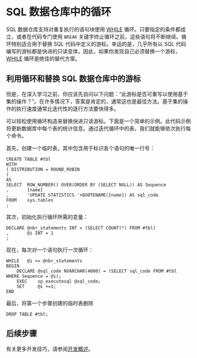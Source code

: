 <properties
   pageTitle="SQL 数据仓库中的循环 | Azure"
   description="有关在开发解决方案时使用 Azure SQL 数据仓库中的 Transact-SQL 循环和替换游标的技巧。"
   services="sql-data-warehouse"
   documentationCenter="NA"
   authors="jrowlandjones"
   manager="barbkess"
   editor=""/>

<tags
   ms.service="sql-data-warehouse"
   ms.date="06/14/2016"
   wacn.date="08/01/2016"/>

# SQL 数据仓库中的循环
SQL 数据仓库支持对重复执行的语句块使用 [WHILE][] 循环。只要指定的条件都成立，或者在代码专门使用 `BREAK` 关键字终止循环之前，这些语句将不断继续。循环特别适合用于替换 SQL 代码中定义的游标。幸运的是，几乎所有以 SQL 代码编写的游标都是快进的只读变体。因此，如果你发现自己必须替换一个游标，[WHILE] 循环是绝佳的替代方案。

## 利用循环和替换 SQL 数据仓库中的游标
但是，在深入学习之前，你应该先自问以下问题：“此游标是否可重写以使用基于集的操作？”。在许多情况下，答案是肯定的，通常这也是最佳方法。基于集的操作的执行速度通常比迭代性的逐行方法要快得多。

可以轻松使用循环构造来替换快进只读游标。下面是一个简单的示例。此代码示例将更新数据库中每个表的统计信息。通过迭代循环中的表，我们就能够依次执行每个命令。

首先，创建一个临时表，其中包含用于标识各个语句的唯一行号：


	CREATE TABLE #tbl
	WITH
	( DISTRIBUTION = ROUND_ROBIN
	)
	AS
	SELECT  ROW_NUMBER() OVER(ORDER BY (SELECT NULL)) AS Sequence
	,       [name]
	,       'UPDATE STATISTICS '+QUOTENAME([name]) AS sql_code
	FROM    sys.tables
	;


其次，初始化执行循环所需的变量：


	DECLARE @nbr_statements INT = (SELECT COUNT(*) FROM #tbl)
	,       @i INT = 1
	;


现在，每次对一个语句执行一次循环：


	WHILE   @i <= @nbr_statements
	BEGIN
	    DECLARE @sql_code NVARCHAR(4000) = (SELECT sql_code FROM #tbl WHERE Sequence = @i);
	    EXEC    sp_executesql @sql_code;
	    SET     @i +=1;
	END


最后，将第一个步骤创建的临时表删除


	DROP TABLE #tbl;



<!--Every topic should have next steps and links to the next logical set of content to keep the customer engaged-->

## 后续步骤
有关更多开发技巧，请参阅[开发概述][]。

<!--Image references-->

<!--Article references-->
[开发概述]: /documentation/articles/sql-data-warehouse-overview-develop/

<!--MSDN references-->
[WHILE]: https://msdn.microsoft.com/zh-cn/library/ms178642.aspx


<!--Other Web references-->

<!---HONumber=Mooncake_0725_2016-->
